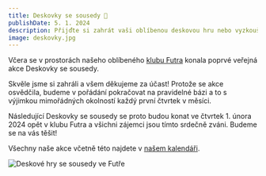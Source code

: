 ```yaml
---
title: Deskovky se sousedy 🎲
publishDate: 5. 1. 2024
description: Přijďte si zahrát vaši oblíbenou deskovou hru nebo vyzkoušet něco nového.
image: deskovky.jpg
---
```


Včera se v prostorách našeho oblíbeného <a href="https://www.futra.cz/" target="_blank" rel="noopener noreferer">klubu Futra</a> konala poprvé veřejná akce Deskovky se sousedy.

Skvěle jsme si zahráli a všem děkujeme za účast! Protože se akce osvědčila, budeme v pořádání pokračovat na pravidelné bázi a to s výjimkou mimořádných okolností každý první čtvrtek v měsíci.

Následující Deskovky se sousedy se proto budou konat ve čtvrtek 1. února 2024 opět v klubu Futra a všichni zájemci jsou tímto srdečně zváni. Budeme se na vás těšit!

Všechny naše akce včetně této najdete v [našem kalendáři](/kalendar).

![Deskové hry se sousedy ve Futře](/img/photos/24-01-04-deskovky.jpg)